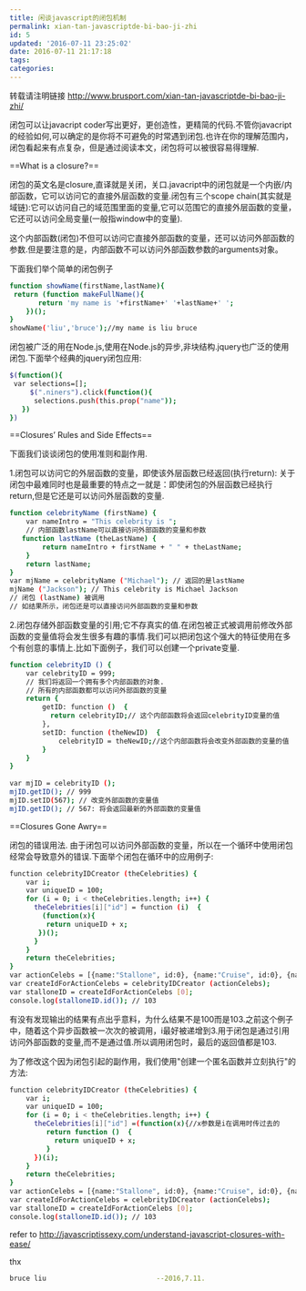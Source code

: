 ```yaml
---
title: 闲谈javascript的闭包机制
permalink: xian-tan-javascriptde-bi-bao-ji-zhi
id: 5
updated: '2016-07-11 23:25:02'
date: 2016-07-11 21:17:18
tags:
categories:
---
```



转载请注明链接 http://www.brusport.com/xian-tan-javascriptde-bi-bao-ji-zhi/

闭包可以让javacript coder写出更好，更创造性，更精简的代码.不管你javacript的经验如何,可以确定的是你将不可避免的时常遇到闭包.也许在你的理解范围内，闭包看起来有点复杂，但是通过阅读本文，闭包将可以被很容易得理解.

==What is a closure?==

闭包的英文名是closure,直译就是关闭，关口.javacript中的闭包就是一个内嵌/内部函数，它可以访问它的直接外层函数的变量.闭包有三个scope chain(其实就是域链):它可以访问自己的域范围里面的变量,它可以范围它的直接外层函数的变量，它还可以访问全局变量(一般指window中的变量).

这个内部函数(闭包)不但可以访问它直接外部函数的变量，还可以访问外部函数的参数.但是要注意的是，内部函数不可以访问外部函数参数的arguments对象。

下面我们举个简单的闭包例子
``` bash
function showName(firstName,lastName){
 return (function makeFullName(){
       return 'my name is '+firstName+' '+lastName+' ';
    })();
}
showName('liu','bruce');//my name is liu bruce
```
闭包被广泛的用在Node.js,使用在Node.js的异步,非块结构.jquery也广泛的使用闭包.下面举个经典的jquery闭包应用:
``` bash
$(function(){
 var selections=[];
     $(".niners").click(function(){
      selections.push(this.prop("name"));
   })
})

```
<!--more-->

==Closures’ Rules and Side Effects==

下面我们谈谈闭包的使用准则和副作用.

1.闭包可以访问它的外层函数的变量，即使该外层函数已经返回(执行return):
  关于闭包中最难同时也是最重要的特点之一就是：即使闭包的外层函数已经执行return,但是它还是可以访问外层函数的变量.

``` bash
function celebrityName (firstName) {
    var nameIntro = "This celebrity is ";
    // 内部函数lastName可以直接访问外部函数的变量和参数
   function lastName (theLastName) {
        return nameIntro + firstName + " " + theLastName;
    }
    return lastName;
}
var mjName = celebrityName ("Michael"); // 返回的是lastName
mjName ("Jackson"); // This celebrity is Michael Jackson
// 闭包 (lastName) 被调用
// 如结果所示，闭包还是可以直接访问外部函数的变量和参数
```

2.闭包存储外部函数变量的引用;它不存真实的值.在闭包被正式被调用前修改外部函数的变量值将会发生很多有趣的事情.我们可以把闭包这个强大的特征使用在多个有创意的事情上.比如下面例子，我们可以创建一个private变量.
``` bash
function celebrityID () {
    var celebrityID = 999;
    // 我们将返回一个拥有多个内部函数的对象.
    // 所有的内部函数都可以访问外部函数的变量
    return {
        getID: function ()  {
          return celebrityID;// 这个内部函数将会返回celebrityID变量的值​
        },
        setID: function (theNewID)  {
            celebrityID = theNewID;//这个内部函数将会改变外部函数的变量的值
        }
    }
}
​
​var mjID = celebrityID ();
mjID.getID(); // 999​
mjID.setID(567); // 改变外部函数的变量值
mjID.getID(); // 567: 将会返回最新的外部函数的变量值
```

==Closures Gone Awry==

闭包的错误用法.
由于闭包可以访问外部函数的变量，所以在一个循环中使用闭包经常会导致意外的错误.下面举个闭包在循环中的应用例子:
``` bash
​function celebrityIDCreator (theCelebrities) {
    var i;
    var uniqueID = 100;
    for (i = 0; i < theCelebrities.length; i++) {
      theCelebrities[i]["id"] = function (i)  {
        (function(x){
         return uniqueID + x;
       })();
      }
    }
    return theCelebrities;
}
​var actionCelebs = [{name:"Stallone", id:0}, {name:"Cruise", id:0}, {name:"Willis", id:0}];
​var createIdForActionCelebs = celebrityIDCreator (actionCelebs);
​var stalloneID = createIdForActionCelebs [0];
console.log(stalloneID.id()); // 103
```
有没有发现输出的结果有点出乎意料，为什么结果不是100而是103.之前这个例子中，随着这个异步函数被一次次的被调用，i最好被递增到3.用于闭包是通过引用访问外部函数的变量,而不是通过值.所以调用闭包时，最后的返回值都是103.

为了修改这个因为闭包引起的副作用，我们使用"创建一个匿名函数并立刻执行"的方法:
``` bash
​function celebrityIDCreator (theCelebrities) {
    var i;
    var uniqueID = 100;
    for (i = 0; i < theCelebrities.length; i++) {
      theCelebrities[i]["id"] =(function(x){//x参数是i在调用时传过去的
         return function ()  {
           return uniqueID + x;
         }
      })(i);
    }
    return theCelebrities;
}
​var actionCelebs = [{name:"Stallone", id:0}, {name:"Cruise", id:0}, {name:"Willis", id:0}];
​var createIdForActionCelebs = celebrityIDCreator (actionCelebs);
​var stalloneID = createIdForActionCelebs [0];
console.log(stalloneID.id()); // 103
```

refer to http://javascriptissexy.com/understand-javascript-closures-with-ease/

thx

``` bash
bruce liu                           --2016,7.11.
```



